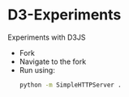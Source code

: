 # D3-Experiments
Experiments with D3JS

* Fork
* Navigate to the fork
* Run using:
  ```sh
  python -m SimpleHTTPServer .
  ```
